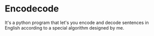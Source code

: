 # Encodecode
It's a python program that let's you encode and decode sentences in English according to a special algorithm designed by me.
